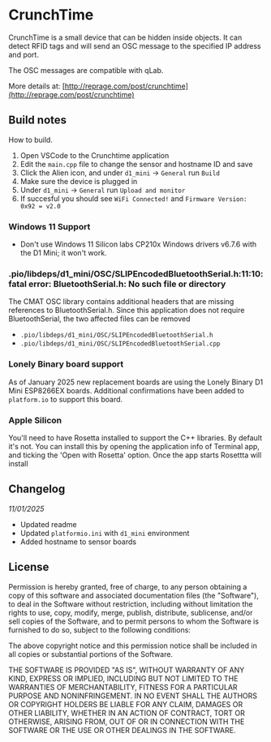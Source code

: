 # CrunchTime

CrunchTime is a small device that can be hidden inside objects. It can detect
RFID tags and will send an OSC message to the specified IP address and port.

The OSC messages are compatible with qLab.

More details at: [http://reprage.com/post/crunchtime](http://reprage.com/post/crunchtime)

## Build notes

How to build.

1. Open VSCode to the Crunchtime application
2. Edit the `main.cpp` file to change the sensor and hostname ID and save
3. Click the Alien icon, and under `d1_mini` -> `General` run `Build`
4. Make sure the device is plugged in
5. Under `d1_mini` -> `General` run `Upload and monitor`
6. If succesful you should see `WiFi Connected!` and `Firmware Version: 0x92 = v2.0`

### Windows 11 Support

- Don't use Windows 11 Silicon labs CP210x Windows drivers v6.7.6 with the D1 Mini; it won't work.

### .pio/libdeps/d1_mini/OSC/SLIPEncodedBluetoothSerial.h:11:10: fatal error: BluetoothSerial.h: No such file or directory

The CMAT OSC library contains additional headers that are missing references to BluetoothSerial.h. 
Since this application does not require BluetoothSerial, the two affected files can be removed
- `.pio/libdeps/d1_mini/OSC/SLIPEncodedBluetoothSerial.h`
- `.pio/libdeps/d1_mini/OSC/SLIPEncodedBluetoothSerial.cpp`

### Lonely Binary board support

As of January 2025 new replacement boards are using the Lonely Binary D1 Mini ESP8266EX boards. Additional confirmations have been added to `platform.io` to support this board.

### Apple Silicon

You'll need to have Rosetta installed to support the C++ libraries. By default it's not. You can install this by opening the application info of Terminal app, and ticking the 'Open with Rosetta' option. Once the app starts Rosettta will install


## Changelog

_11/01/2025_

- Updated readme
- Updated `platformio.ini` with `d1_mini` environment
- Added hostname to sensor boards


## License

Permission is hereby granted, free of charge, to any person obtaining a copy of
this software and associated documentation files (the "Software"), to deal in
the Software without restriction, including without limitation the rights to
use, copy, modify, merge, publish, distribute, sublicense, and/or sell copies of
the Software, and to permit persons to whom the Software is furnished to do so,
subject to the following conditions:

The above copyright notice and this permission notice shall be included in all
copies or substantial portions of the Software.

THE SOFTWARE IS PROVIDED "AS IS", WITHOUT WARRANTY OF ANY KIND, EXPRESS OR
IMPLIED, INCLUDING BUT NOT LIMITED TO THE WARRANTIES OF MERCHANTABILITY, FITNESS
FOR A PARTICULAR PURPOSE AND NONINFRINGEMENT. IN NO EVENT SHALL THE AUTHORS OR
COPYRIGHT HOLDERS BE LIABLE FOR ANY CLAIM, DAMAGES OR OTHER LIABILITY, WHETHER
IN AN ACTION OF CONTRACT, TORT OR OTHERWISE, ARISING FROM, OUT OF OR IN
CONNECTION WITH THE SOFTWARE OR THE USE OR OTHER DEALINGS IN THE SOFTWARE.
